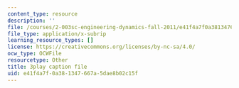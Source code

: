 ```yaml
---
content_type: resource
description: ''
file: /courses/2-003sc-engineering-dynamics-fall-2011/e41f4a7f0a381347667a5dae8b02c15f_9CPA6WG6mRo.srt
file_type: application/x-subrip
learning_resource_types: []
license: https://creativecommons.org/licenses/by-nc-sa/4.0/
ocw_type: OCWFile
resourcetype: Other
title: 3play caption file
uid: e41f4a7f-0a38-1347-667a-5dae8b02c15f
---
```

